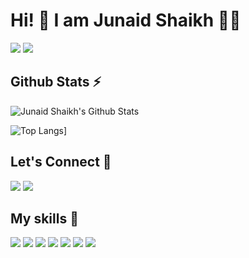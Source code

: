<h1>Hi! 👋 I am Junaid Shaikh 👨‍💻</h1>

![](https://komarev.com/ghpvc/?username=junaidshaikh-js&color=brightgreen)
[![](https://img.shields.io/github/followers/junaidshaikh-js?label=GitHub%20Followers)](https://github.com/junaidshaikh-js)


## Github Stats ⚡

![Junaid Shaikh's Github Stats](https://github-readme-stats.vercel.app/api?username=junaidshaikh-js&theme=dark)

![Top Langs](https://github-readme-stats.vercel.app/api/top-langs/?username=junaidshaikh-js)]

  

## Let's Connect 🔗

[![](https://img.shields.io/twitter/follow/junaidshaikh_js?style=for-the-badge&logo=twitter)](https://twitter.com/junaidshaikh_js)
[![](https://img.shields.io/badge/linkedin-%230077B5.svg?&style=for-the-badge&logo=linkedin&logoColor=white0e76a8)](https://www.linkedin.com/in/junaidshaikhjs/)


## My skills 🚀

![](https://img.shields.io/badge/HTML5-E34F26?style=for-the-badge&logo=html5&logoColor=white)
![](https://img.shields.io/badge/CSS3-1572B6?style=for-the-badge&logo=css3&logoColor=white)
![](https://img.shields.io/badge/JavaScript-F7DF1E?style=for-the-badge&logo=javascript&logoColor=white)
![](https://img.shields.io/badge/React-bc3592?style=for-the-badge&logo=react&logoColor=white)
![](https://img.shields.io/badge/Sass-CC6699?style=for-the-badge&logo=sass&logoColor=white)
![](https://img.shields.io/badge/jQuery-822bba?style=for-the-badge&logo=jQuery&logoColor=white)
![](https://img.shields.io/badge/Markdown-000000?style=for-the-badge&logo=markdown&logoColor=white)
